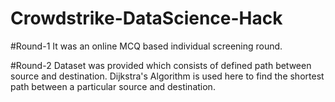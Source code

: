# Crowdstrike-DataScience-Hack

#Round-1
It was an online MCQ based individual screening round.

#Round-2
Dataset was provided which consists of defined path between source and destination.
Dijkstra's Algorithm is used here to find the shortest path between a particular source and destination.
